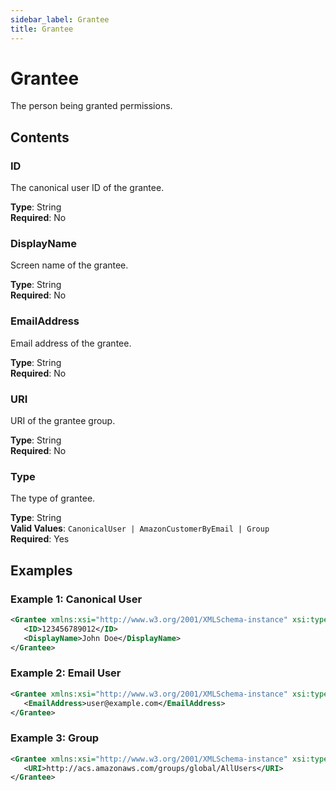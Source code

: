 ```yaml
---
sidebar_label: Grantee
title: Grantee
---
```


# Grantee

The person being granted permissions.

## Contents

### ID

The canonical user ID of the grantee.

**Type**: String  
**Required**: No

### DisplayName

Screen name of the grantee.

**Type**: String  
**Required**: No

### EmailAddress

Email address of the grantee.

**Type**: String  
**Required**: No

### URI

URI of the grantee group.

**Type**: String  
**Required**: No

### Type

The type of grantee.

**Type**: String  
**Valid Values**: `CanonicalUser | AmazonCustomerByEmail | Group`  
**Required**: Yes

## Examples

### Example 1: Canonical User

```xml
<Grantee xmlns:xsi="http://www.w3.org/2001/XMLSchema-instance" xsi:type="CanonicalUser">
   <ID>123456789012</ID>
   <DisplayName>John Doe</DisplayName>
</Grantee>
```

### Example 2: Email User

```xml
<Grantee xmlns:xsi="http://www.w3.org/2001/XMLSchema-instance" xsi:type="AmazonCustomerByEmail">
   <EmailAddress>user@example.com</EmailAddress>
</Grantee>
```

### Example 3: Group

```xml
<Grantee xmlns:xsi="http://www.w3.org/2001/XMLSchema-instance" xsi:type="Group">
   <URI>http://acs.amazonaws.com/groups/global/AllUsers</URI>
</Grantee>
``` 